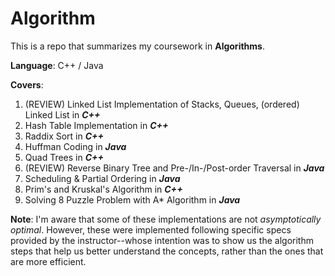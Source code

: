 # Algorithm

This is a repo that summarizes my coursework in **Algorithms**.

**Language**: C++ / Java

**Covers**:
  1. (REVIEW) Linked List Implementation of Stacks, Queues, (ordered) Linked List in ***C++***
  2. Hash Table Implementation in ***C++***
  3. Raddix Sort in ***C++***
  4. Huffman Coding in ***Java***
  5. Quad Trees in ***C++***
  6. (REVIEW) Reverse Binary Tree and Pre-/In-/Post-order Traversal in ***Java***
  7. Scheduling & Partial Ordering in ***Java***
  8. Prim's and Kruskal's Algorithm in ***C++***
  9. Solving 8 Puzzle Problem with A* Algorithm in ***Java***

**Note**:
I'm aware that some of these implementations are not *asymptotically optimal*. However, these were implemented following specific specs provided by the instructor--whose intention was to show us the algorithm steps that help us better understand the concepts, rather than the ones that are more efficient.
